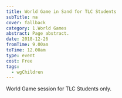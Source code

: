 ```yaml
---
title: World Game in Sand for TLC Students
subTitle: na
cover: fallback
category: 1.World Games
abstract: Page abstract.
date: 2018-12-26
fromTime: 9.00am
toTime: 12.00am
type: event
cost: Free
tags:
  - wgChildren
---
```


World Game session for TLC Students only.

